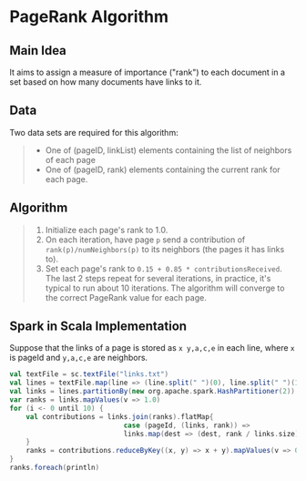 # PageRank Algorithm
## Main Idea
It aims to assign a measure of importance ("rank") to each document in a set based on how many documents have links to it.  

## Data  
Two data sets are required for this algorithm:  
>- One of (pageID, linkList) elements containing the list of neighbors of each page
>- One of (pageID, rank) elements containing the current rank for each page.

## Algorithm
>1. Initialize each page's rank to 1.0.
>2. On each iteration, have page `p` send a contribution of `rank(p)/numNeighbors(p)` to its neighbors (the pages it has links to).
>3. Set each page's rank to `0.15 + 0.85 * contributionsReceived`.  
The last 2 steps repeat for several iterations, in practice, it's typical to run about 10 iterations. The algorithm will converge to the correct PageRank value for each page.

## Spark in Scala Implementation 
Suppose that the links of a page is stored as `x y,a,c,e` in each line, where `x` is pageId and `y,a,c,e` are neighbors.
```scala
val textFile = sc.textFile("links.txt")
val lines = textFile.map(line => (line.split(" ")(0), line.split(" ")(1).split(",")))
val links = lines.partitionBy(new org.apache.spark.HashPartitioner(2)).persist()
var ranks = links.mapValues(v => 1.0)
for (i <- 0 until 10) {
	val contributions = links.join(ranks).flatMap{
							case (pageId, (links, rank)) =>
							links.map(dest => (dest, rank / links.size))
	}
	ranks = contributions.reduceByKey((x, y) => x + y).mapValues(v => 0.15 + 0.85 * v)
}
ranks.foreach(println)
```
